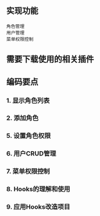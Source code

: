 ## 实现功能
    角色管理
    用户管理
    菜单权限控制

## 需要下载使用的相关插件
   

## 编码要点
### 1. 显示角色列表
### 2. 添加角色
### 5. 设置角色权限
### 6. 用户CRUD管理
### 7. 菜单权限控制
### 8. Hooks的理解和使用
### 9. 应用Hooks改造项目


